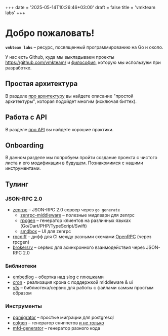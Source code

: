+++
date = '2025-05-14T10:26:46+03:00'
draft = false
title = 'vmkteam labs'
+++


#  Добро пожаловать!

**`vmkteam labs`** – ресурс, посвященный программированию на Go и около.

У нас есть Github, куда мы выкладываем проекты https://github.com/vmkteam/ и [философия](/development/philosophy/), которую мы используем при разработке.

## Простая архитектура
В разделе [про архитектуру](/simple-architecture/) вы найдете описание "простой архитектуры", которая подойдет многим (исключая бигтех).

## Работа с API
В разделе [про API](/development/mastering-api/) вы найдете хорошие практики.

## Onboarding
В данном разделе мы попробуем пройти создание проекта с чистого листа и его модификации в будущем. Познакомимся с нашими инструментами.

## Тулинг

### JSON-RPC 2.0
* [zenrpc](https://github.com/vmkteam/zenrpc) – JSON-RPC 2.0 сервер через `go generate`
  * [zenrpc-middleware](https://github.com/vmkteam/zenrpc-middleware) – полезные мидлвари для zenrpc
  * [rpcgen](https://github.com/vmkteam/rpcgen) – генератор клиентов на различных языках (Go/Dart/PHP/TypeScript/Swift)
  * [smdbox](https://github.com/vmkteam/smdbox) – UI для zenrpc
* [rpcdiff](https://github.com/vmkteam/rpcdiff) – дифф для CI между разными схемами [OpenRPC](https://open-rpc.org/) (через rpcgen)
* [brokersrv](https://github.com/vmkteam/brokersrv) – сервис для асинхронного взаимодействия через JSON-RPC 2.0

### Библиотеки
* [embedlog](https://github.com/vmkteam/embedlog) – обертка над slog c плюшками
* [cron](https://github.com/vmkteam/cron) - реализация крона с поддержкой middleware & ui
* [vfs](https://github.com/vmkteam/vfs) – библиотека/сервис для работы с файлами самым простым образом

### Инструменты 
* [pgmigrator](https://github.com/vmkteam/pgmigrator) – простые миграции для postgresql
* [colgen](https://github.com/vmkteam/colgen) – генератор сниппетов [и не только](/colgen/)
* [mfd-generator](https://github.com/vmkteam/mfd-generator) – генератор разного кода